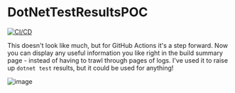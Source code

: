 # DotNetTestResultsPOC
[![CI/CD](https://github.com/samsmithnz/DotNetTestResultsPOC/actions/workflows/workflow.yml/badge.svg)](https://github.com/samsmithnz/DotNetTestResultsPOC/actions/workflows/workflow.yml)

This doesn't look like much, but for GitHub Actions it's a step forward. Now you can display any useful information you like right in the build summary page - instead of having to trawl through pages of logs. I've used it to raise up `dotnet test` results, but it could be used for anything!

![image](https://user-images.githubusercontent.com/8389039/168406581-1b76ef58-fb58-4b92-ace6-0712b4664ad0.png)
